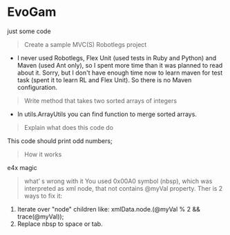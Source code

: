 # EvoGam
just some code

> Create a sample MVC(S) Robotlegs project

- I never used Robotlegs, Flex Unit (used tests in Ruby and Python) and Maven (used Ant only), so I spent more time than it was planned to read about it. 
Sorry, but I don't have enough time now to learn maven for test task (spent it to learn RL and Flex Unit). So there is no Maven configuration. 

> Write method that takes two sorted arrays of integers

- In utils.ArrayUtils you can find function to merge sorted arrays. 

> Explain what does this code do

This code should print odd numbers;

> How it works

e4x magic

> what’ s wrong with it
You used 0x00A0 symbol (nbsp), which was interpreted as xml node, that not contains @myVal property. Ther is 2 ways to fix it: 
1. Iterate over "node" children like: xmlData.node.(@myVal % 2 && trace(@myVal));
2. Replace nbsp to space or tab.

